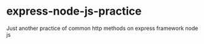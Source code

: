 # express-node-js-practice
Just another practice of common http methods on express framework node js
